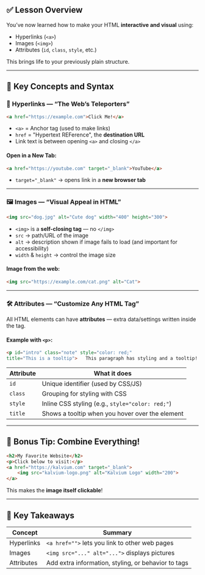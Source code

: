 ## ✅ Lesson Overview

You’ve now learned how to make your HTML **interactive and visual** using:

- Hyperlinks (`<a>`)
- Images (`<img>`)
- Attributes (`id`, `class`, `style`, etc.)

This brings life to your previously plain structure.

---

## 🧠 Key Concepts and Syntax

### 🔗 **Hyperlinks** — “The Web’s Teleporters”

```html
<a href="https://example.com">Click Me!</a>
```

- `<a>` = Anchor tag (used to make links)
- `href` = "Hypertext REFerence", the **destination URL**
- Link text is between opening `<a>` and closing `</a>`

#### Open in a New Tab:

```html
<a href="https://youtube.com" target="_blank">YouTube</a>
```

- `target="_blank"` → opens link in a **new browser tab**

---

### 🖼️ **Images** — “Visual Appeal in HTML”

```html
<img src="dog.jpg" alt="Cute dog" width="400" height="300">
```

- `<img>` is a **self-closing tag** — no `</img>`
- `src` → path/URL of the image
- `alt` → description shown if image fails to load (and important for accessibility)
- `width` & `height` → control the image size

#### Image from the web:

```html
<img src="https://example.com/cat.png" alt="Cat">
```

---

### 🛠️ **Attributes** — “Customize Any HTML Tag”

All HTML elements can have **attributes** — extra data/settings written inside the tag.

#### Example with `<p>`:

```html
<p id="intro" class="note" style="color: red;" 
title="This is a tooltip">   This paragraph has styling and a tooltip! </p>
```

|Attribute|What it does|
|---|---|
|`id`|Unique identifier (used by CSS/JS)|
|`class`|Grouping for styling with CSS|
|`style`|Inline CSS styling (e.g., `style="color: red;"`)|
|`title`|Shows a tooltip when you hover over the element|

---

## 🧪 Bonus Tip: Combine Everything!

```html
<h2>My Favorite Website</h2> 
<p>Click below to visit:</p> 
<a href="https://kalvium.com" target="_blank">   
	<img src="kalvium-logo.png" alt="Kalvium Logo" width="200"> 
</a>
```

This makes the **image itself clickable**!

---

## 📌 Key Takeaways

|Concept|Summary|
|---|---|
|Hyperlinks|`<a href="">` lets you link to other web pages|
|Images|`<img src="..." alt="...">` displays pictures|
|Attributes|Add extra information, styling, or behavior to tags|